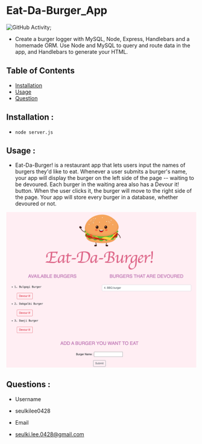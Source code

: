 # Eat-Da-Burger_App
  ![GitHub Activity](https://img.shields.io/github/commit-activity/m/seulkilee0428/README_Generator?style=plastic);

* Create a burger logger with MySQL, Node, Express, Handlebars and a homemade ORM. Use Node and MySQL to query and route data in the app, and Handlebars to generate your HTML.

## __Table of Contents__  
* [Installation](#installation)               
* [Usage](#usage)                                         
* [Question](#question) 

## __Installation__ :               
* `node server.js`

## __Usage__ :                   
* Eat-Da-Burger! is a restaurant app that lets users input the names of burgers they'd like to eat.
Whenever a user submits a burger's name, your app will display the burger on the left side of the page -- waiting to be devoured.
Each burger in the waiting area also has a Devour it! button. When the user clicks it, the burger will move to the right side of the page.
Your app will store every burger in a database, whether devoured or not.

![app image](https://github.com/seulkilee0428/Eat-Da-Burger_App/blob/master/public/assets/image/Eat-Da-Burger.png)

## __Questions__ :

* Username
 - seulkilee0428

* Email
 - seulki.lee.0428@gmail.com

